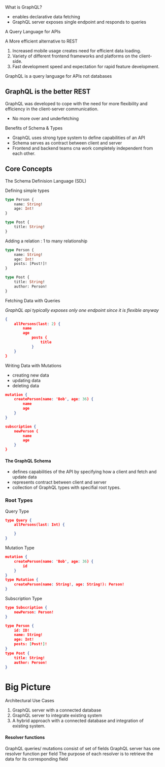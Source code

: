 What is GraphQL?

- enables declarative data fetching
- GraphQL server exposes single endpoint and responds to queries

A Query Language for APIs

A More efficient alternative to REST

1. Increased mobile usage creates need for efficient data loading.
2. Variety of different frontend frameworks and platforms on the client-side.
3. Fast development speed and expectation for rapid feature development.


GraphQL is a query language for APIs not databases


## GraphQL is the better REST

GraphQL was developed to cope with the need for more flexibility and efficiency in the client-server communication.

- No more over and underfetching


Benefits of Schema & Types

- GraphQL uses strong type system to define capabilities of an API
- Schema serves as contract between client and server
- Frontend and backend teams cna work completely independent from each other.

## Core Concepts

The Schema Definision Language (SDL)


Defining simple types

```graphql
type Person {
	name: String!
	age: Int!
}

type Post {
	title: String!
}
```

Adding a relation : 1 to many relationship

```graphql
type Person {
	name: String!
	age: Int!
	posts: [Post!]!
}

type Post {
	title: String!
	author: Person!
}
```

Fetching Data with Queries

_GraphQL api typically exposes only one endpoint since it is flexible anyway_

```json
{
	allPersons(last: 2) {
		name
		age
			posts {
				title
			}
	}
}
```

Writing Data with Mutations

- creating new data
- updating data
- deleting data

```json
mutation {
	createPerson(name: 'Bob', age: 36) {
		name
		age
	}
}
```

```json
subscription {
	newPerson {
		name
		age
	}
}
```

#### The GraphQL Schema

- defines capabilities of the API by specifying how a client and fetch and update data
- represents contract between client and server
- collection of GraphQL types with specifial root types.

### Root Types

Query Type
```json
type Query {
	allPersons(last: Int) {

	}
}
```

Mutation Type
```json
mutation {
	createPerson(name: 'Bob', age: 36) {
		id
	}
}
type Mutation {
	createPerson(name: String!, age: String!): Person!
}
```

Subscription Type
```json
type Subscription {
	newPerson: Person!
}
```

```json
type Person {
	id: ID!
	name: String!
	age: Int!
	posts: [Post!]!
}
type Post {
	title: String!
	author: Person!
}
```

# Big Picture

Architectural Use Cases

1. GraphQL server with a connected database
2. GraphQL server to integrate existing system
3. A hybrid approach with a connected database and integration of existing system.
    
#### Resolver functions

GraphQL queries/ mutations consist of set of fields
GraphQL server has one resolver function per field
The purpose of each resolver is to retrieve the data for its corresponding field

